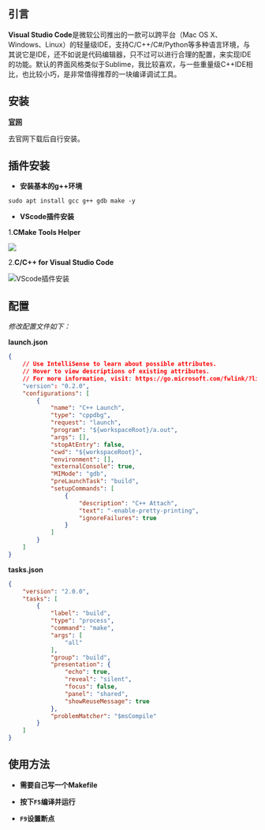 ## 引言
**Visual Studio Code**是微软公司推出的一款可以跨平台（Mac OS X、Windows、Linux）的轻量级IDE，支持C/C++/C#/Python等多种语言环境，与其说它是IDE，还不如说是代码编辑器，只不过可以进行合理的配置，来实现IDE的功能。默认的界面风格类似于Sublime，我比较喜欢，与一些重量级C++IDE相比，也比较小巧，是非常值得推荐的一块编译调试工具。

## 安装

[**官网**](https://code.visualstudio.com)

去官网下载后自行安装。

## 插件安装
* **安装基本的g++环境**
``` shell
sudo apt install gcc g++ gdb make -y 
```

* **VScode插件安装**

1.**CMake Tools Helper**

![][1]


2.**C/C++ for Visual Studio Code**

![VScode插件安装][2]


## 配置

*修改配置文件如下：*


**launch.json**

``` json
{
    // Use IntelliSense to learn about possible attributes.
    // Hover to view descriptions of existing attributes.
    // For more information, visit: https://go.microsoft.com/fwlink/?linkid=830387
    "version": "0.2.0",
    "configurations": [
        {
            "name": "C++ Launch",
            "type": "cppdbg",
            "request": "launch",
            "program": "${workspaceRoot}/a.out",
            "args": [],
            "stopAtEntry": false,
            "cwd": "${workspaceRoot}",
            "environment": [],
            "externalConsole": true,
            "MIMode": "gdb",
            "preLaunchTask": "build",
            "setupCommands": [
                {
                    "description": "C++ Attach",
                    "text": "-enable-pretty-printing",
                    "ignoreFailures": true
                }
            ]
        }
    ]
}
```


**tasks.json**
``` json
{
    "version": "2.0.0",
    "tasks": [
        {
            "label": "build",
            "type": "process",
            "command": "make",
            "args": [
                "all"
            ],
            "group": "build",
            "presentation": {
                "echo": true,
                "reveal": "silent",
                "focus": false,
                "panel": "shared",
                "showReuseMessage": true
            },
            "problemMatcher": "$msCompile"
        }
    ]
}
```

## 使用方法

* **需要自己写一个Makefile**

* **按下`F5`编译并运行**

* **`F9`设置断点**


  [1]: https://ws1.sinaimg.cn/large/007llElwly1fwknr4rhdsj30kc07s3zh.jpg
  [2]: https://ws1.sinaimg.cn/large/007llElwly1fwknso80rzj30k208lmy0.jpg